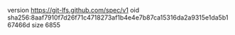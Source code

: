 version https://git-lfs.github.com/spec/v1
oid sha256:8aaf7910f7d26f71c4718273af1b4e4e7b87ca15316da2a9315e1da5b167466d
size 6855
